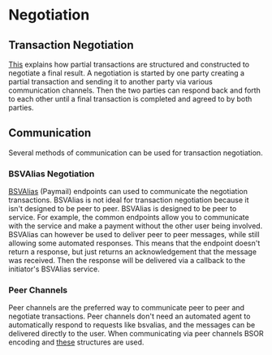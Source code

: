 # Negotiation

## Transaction Negotiation

[This](transactions.md) explains how partial transactions are structured and constructed to negotiate a final result. A negotiation is started by one party creating a partial transaction and sending it to another party via various communication channels. Then the two parties can respond back and forth to each other until a final transaction is completed and agreed to by both parties.

## Communication

Several methods of communication can be used for transaction negotiation.

### BSVAlias Negotiation

[BSVAlias](https://github.com/tokenized/pkg/blob/master/bsvalias/NegotiationTransaction.md) (Paymail) endpoints can used to communicate the negotiation transactions. BSVAlias is not ideal for transaction negotiation because it isn't designed to be peer to peer. BSVAlias is designed to be peer to service. For example, the common endpoints allow you to communicate with the service and make a payment without the other user being involved. BSVAlias can however be used to deliver peer to peer messages, while still allowing some automated responses. This means that the endpoint doesn't return a response, but just returns an acknowledgement that the message was received. Then the response will be delivered via a callback to the initiator's BSVAlias service.

### Peer Channels

Peer channels are the preferred way to communicate peer to peer and negotiate transactions. Peer channels don't need an automated agent to automatically respond to requests like bsvalias, and the messages can be delivered directly to the user. When communicating via peer channels BSOR encoding and [these](negotiation.go) structures are used.
